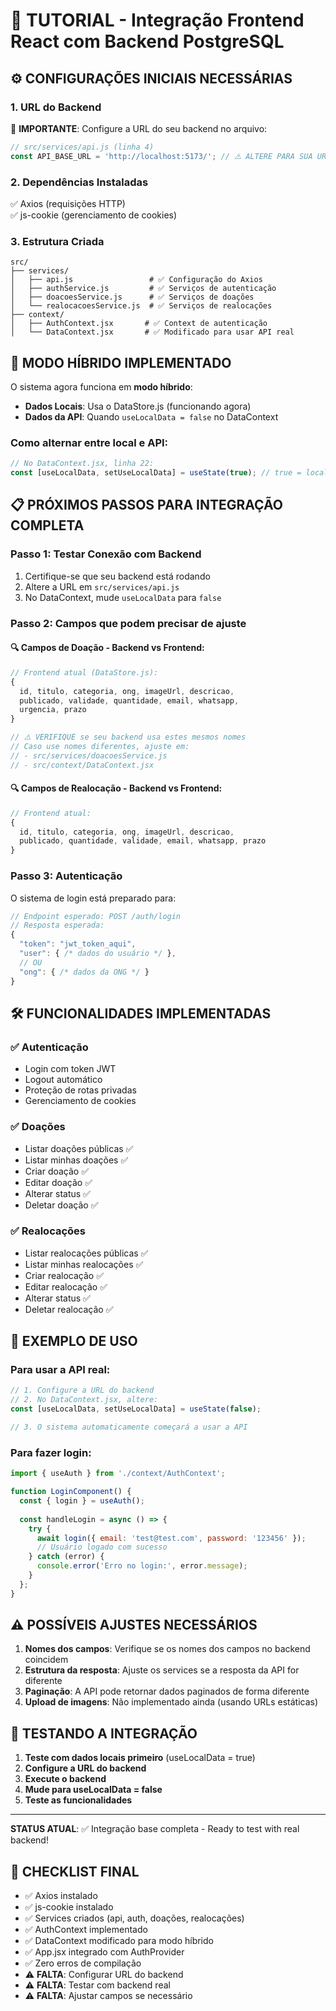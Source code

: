 # 🚀 TUTORIAL - Integração Frontend React com Backend PostgreSQL

## ⚙️ **CONFIGURAÇÕES INICIAIS NECESSÁRIAS**

### 1. **URL do Backend**
📍 **IMPORTANTE**: Configure a URL do seu backend no arquivo:
```javascript
// src/services/api.js (linha 4)
const API_BASE_URL = 'http://localhost:5173/'; // ⚠️ ALTERE PARA SUA URL
```

### 2. **Dependências Instaladas**
✅ Axios (requisições HTTP)  
✅ js-cookie (gerenciamento de cookies)

### 3. **Estrutura Criada**
```
src/
├── services/
│   ├── api.js                 # ✅ Configuração do Axios
│   ├── authService.js         # ✅ Serviços de autenticação  
│   ├── doacoesService.js      # ✅ Serviços de doações
│   └── realocacoesService.js  # ✅ Serviços de realocações
├── context/
│   ├── AuthContext.jsx       # ✅ Context de autenticação
│   └── DataContext.jsx       # ✅ Modificado para usar API real
```

## 🔄 **MODO HÍBRIDO IMPLEMENTADO**

O sistema agora funciona em **modo híbrido**:
- **Dados Locais**: Usa o DataStore.js (funcionando agora)
- **Dados da API**: Quando `useLocalData = false` no DataContext

### **Como alternar entre local e API:**
```javascript
// No DataContext.jsx, linha 22:
const [useLocalData, setUseLocalData] = useState(true); // true = local, false = API
```

## 📋 **PRÓXIMOS PASSOS PARA INTEGRAÇÃO COMPLETA**

### **Passo 1: Testar Conexão com Backend**
1. Certifique-se que seu backend está rodando
2. Altere a URL em `src/services/api.js`
3. No DataContext, mude `useLocalData` para `false`

### **Passo 2: Campos que podem precisar de ajuste**

#### **🔍 Campos de Doação - Backend vs Frontend:**
```javascript
// Frontend atual (DataStore.js):
{
  id, titulo, categoria, ong, imageUrl, descricao, 
  publicado, validade, quantidade, email, whatsapp, 
  urgencia, prazo
}

// ⚠️ VERIFIQUE se seu backend usa estes mesmos nomes
// Caso use nomes diferentes, ajuste em:
// - src/services/doacoesService.js
// - src/context/DataContext.jsx
```

#### **🔍 Campos de Realocação - Backend vs Frontend:**
```javascript
// Frontend atual:
{
  id, titulo, categoria, ong, imageUrl, descricao,
  publicado, quantidade, validade, email, whatsapp, prazo
}
```

### **Passo 3: Autenticação**
O sistema de login está preparado para:
```javascript
// Endpoint esperado: POST /auth/login
// Resposta esperada:
{
  "token": "jwt_token_aqui",
  "user": { /* dados do usuário */ },
  // OU
  "ong": { /* dados da ONG */ }
}
```

## 🛠️ **FUNCIONALIDADES IMPLEMENTADAS**

### **✅ Autenticação**
- Login com token JWT
- Logout automático
- Proteção de rotas privadas
- Gerenciamento de cookies

### **✅ Doações**
- Listar doações públicas ✅
- Listar minhas doações ✅
- Criar doação ✅
- Editar doação ✅
- Alterar status ✅
- Deletar doação ✅

### **✅ Realocações**
- Listar realocações públicas ✅
- Listar minhas realocações ✅
- Criar realocação ✅
- Editar realocação ✅
- Alterar status ✅
- Deletar realocação ✅

## 🔧 **EXEMPLO DE USO**

### **Para usar a API real:**
```javascript
// 1. Configure a URL do backend
// 2. No DataContext.jsx, altere:
const [useLocalData, setUseLocalData] = useState(false);

// 3. O sistema automaticamente começará a usar a API
```

### **Para fazer login:**
```javascript
import { useAuth } from './context/AuthContext';

function LoginComponent() {
  const { login } = useAuth();
  
  const handleLogin = async () => {
    try {
      await login({ email: 'test@test.com', password: '123456' });
      // Usuário logado com sucesso
    } catch (error) {
      console.error('Erro no login:', error.message);
    }
  };
}
```

## ⚠️ **POSSÍVEIS AJUSTES NECESSÁRIOS**

1. **Nomes dos campos**: Verifique se os nomes dos campos no backend coincidem
2. **Estrutura da resposta**: Ajuste os services se a resposta da API for diferente
3. **Paginação**: A API pode retornar dados paginados de forma diferente
4. **Upload de imagens**: Não implementado ainda (usando URLs estáticas)

## 🚀 **TESTANDO A INTEGRAÇÃO**

1. **Teste com dados locais primeiro** (useLocalData = true)
2. **Configure a URL do backend**
3. **Execute o backend**
4. **Mude para useLocalData = false**
5. **Teste as funcionalidades**

---

**STATUS ATUAL**: ✅ Integração base completa - Ready to test with real backend!

## 📝 **CHECKLIST FINAL**

- ✅ Axios instalado
- ✅ js-cookie instalado
- ✅ Services criados (api, auth, doações, realocações)
- ✅ AuthContext implementado
- ✅ DataContext modificado para modo híbrido
- ✅ App.jsx integrado com AuthProvider
- ✅ Zero erros de compilação
- ⚠️ **FALTA**: Configurar URL do backend
- ⚠️ **FALTA**: Testar com backend real
- ⚠️ **FALTA**: Ajustar campos se necessário

